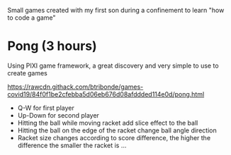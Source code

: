 Small games created with my first son during a confinement to learn "how to code a game"

# Pong (3 hours)

Using PIXI game framework, a great discovery and very simple to use to create games

https://rawcdn.githack.com/btribonde/games-covid19/84f0f1be2cfebba5d06eb676d08afddded114e0d/pong.html

* Q-W for first player
* Up-Down for second player
* Hitting the ball while moving racket add slice effect to the ball
* Hitting the ball on the edge of the racket change ball angle direction
* Racket size changes according to score difference, the higher the difference the smaller the racket is ...
